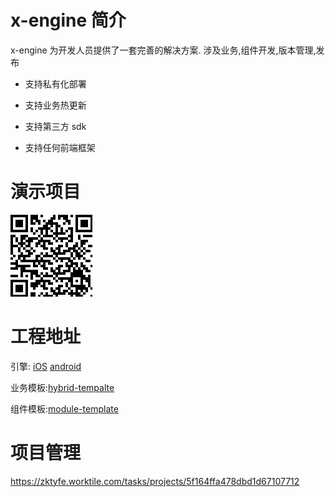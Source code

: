 # x-engine 简介

x-engine 为开发人员提供了一套完善的解决方案. 涉及业务,组件开发,版本管理,发布

- 支持私有化部署

- 支持业务热更新

- 支持第三方 sdk

- 支持任何前端框架






# 演示项目

![蒲公英(iOS)](assets/image-20200719191338519.png)





# 工程地址

引擎: [iOS](https://github.com/zkty-team/x-engine-module-engine/tree/master/iOS) [android](https://github.com/zkty-team/x-engine-module-engine/tree/master/android)

业务模板:[hybrid-tempalte](https://github.com/zkty-team/x-engine-hybrid-template)

组件模板:[module-template](https://github.com/zkty-team/x-engine-module-template)


# 项目管理
https://zktyfe.worktile.com/tasks/projects/5f164ffa478dbd1d67107712

